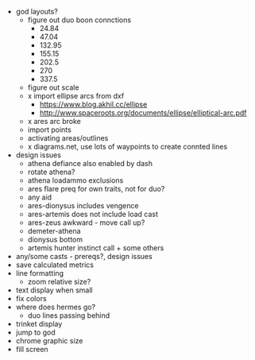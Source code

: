 - god layouts?
  - figure out duo boon connctions
    - 24.84
    - 47.04
    - 132.95
    - 155.15
    - 202.5
    - 270
    - 337.5
  - figure out scale
  - x import ellipse arcs from dxf
    - https://www.blog.akhil.cc/ellipse
    - http://www.spaceroots.org/documents/ellipse/elliptical-arc.pdf
  - x ares arc broke
  - import points
  - activating areas/outlines
  - x diagrams.net, use lots of waypoints to create connted lines
- design issues
  - athena defiance also enabled by dash
  - rotate athena?
  - athena loadammo exclusions
  - ares flare preq for own traits, not for duo?
  - any aid
  - ares-dionysus includes vengence
  - ares-artemis does not include load cast
  - ares-zeus awkward - move call up?
  - demeter-athena
  - dionysus bottom
  - artemis hunter instinct call + some others
- any/some casts - prereqs?, design issues
- save calculated metrics
- line formatting
  - zoom relative size?
- text display when small
- fix colors
- where does hermes go?
  - duo lines passing behind
- trinket display
- jump to god
- chrome graphic size
- fill screen
